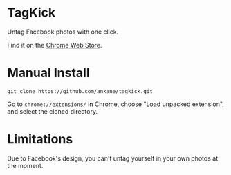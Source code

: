 # TagKick

Untag Facebook photos with one click.

Find it on the [Chrome Web Store](https://chrome.google.com/webstore/detail/tagkick/hnbgophbdhcjoihcpmafgemiikkadkgm).

# Manual Install

```
git clone https://github.com/ankane/tagkick.git
```

Go to `chrome://extensions/` in Chrome, choose "Load unpacked extension", and select the cloned directory.

# Limitations

Due to Facebook's design, you can't untag yourself in your own photos at the moment.
